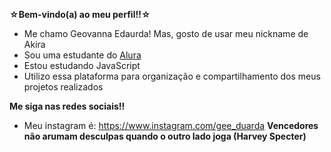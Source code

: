 **☆Bem-vindo(a) ao meu perfil!!☆**

- Me chamo Geovanna Edaurda! Mas, gosto de usar meu nickname de Akira
- Sou uma estudante do [Alura](https://www.alura.com.br)
- Estou estudando JavaScript
- Utilizo essa plataforma para organização e compartilhamento dos meus projetos realizados

**Me siga nas redes sociais!!**
- Meu instagram é: https://www.instagram.com/gee_duarda
**Vencedores não arumam desculpas quando o outro lado joga (Harvey Specter)**
